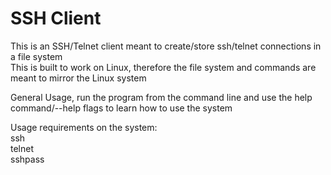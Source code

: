# SSH Client
This is an SSH/Telnet client meant to create/store ssh/telnet connections in a file system  
This is built to work on Linux, therefore the file system and commands are meant to mirror the Linux system  
  
General Usage, run the program from the command line and use the help command/--help flags to learn how to use the system
  
Usage requirements on the system:  
ssh  
telnet  
sshpass
